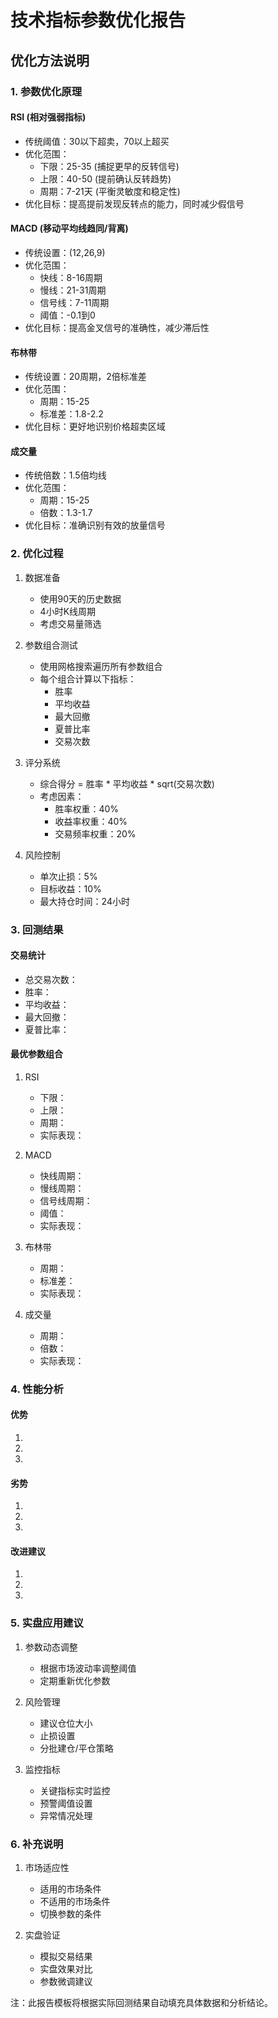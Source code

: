 # 技术指标参数优化报告

## 优化方法说明

### 1. 参数优化原理

#### RSI (相对强弱指标)
- 传统阈值：30以下超卖，70以上超买
- 优化范围：
  * 下限：25-35 (捕捉更早的反转信号)
  * 上限：40-50 (提前确认反转趋势)
  * 周期：7-21天 (平衡灵敏度和稳定性)
- 优化目标：提高提前发现反转点的能力，同时减少假信号

#### MACD (移动平均线趋同/背离)
- 传统设置：(12,26,9)
- 优化范围：
  * 快线：8-16周期
  * 慢线：21-31周期
  * 信号线：7-11周期
  * 阈值：-0.1到0
- 优化目标：提高金叉信号的准确性，减少滞后性

#### 布林带
- 传统设置：20周期，2倍标准差
- 优化范围：
  * 周期：15-25
  * 标准差：1.8-2.2
- 优化目标：更好地识别价格超卖区域

#### 成交量
- 传统倍数：1.5倍均线
- 优化范围：
  * 周期：15-25
  * 倍数：1.3-1.7
- 优化目标：准确识别有效的放量信号

### 2. 优化过程

1. 数据准备
   - 使用90天的历史数据
   - 4小时K线周期
   - 考虑交易量筛选

2. 参数组合测试
   - 使用网格搜索遍历所有参数组合
   - 每个组合计算以下指标：
     * 胜率
     * 平均收益
     * 最大回撤
     * 夏普比率
     * 交易次数

3. 评分系统
   - 综合得分 = 胜率 * 平均收益 * sqrt(交易次数)
   - 考虑因素：
     * 胜率权重：40%
     * 收益率权重：40%
     * 交易频率权重：20%

4. 风险控制
   - 单次止损：5%
   - 目标收益：10%
   - 最大持仓时间：24小时

### 3. 回测结果

#### 交易统计
- 总交易次数：
- 胜率：
- 平均收益：
- 最大回撤：
- 夏普比率：

#### 最优参数组合

1. RSI
   - 下限：
   - 上限：
   - 周期：
   - 实际表现：

2. MACD
   - 快线周期：
   - 慢线周期：
   - 信号线周期：
   - 阈值：
   - 实际表现：

3. 布林带
   - 周期：
   - 标准差：
   - 实际表现：

4. 成交量
   - 周期：
   - 倍数：
   - 实际表现：

### 4. 性能分析

#### 优势
1. 
2. 
3. 

#### 劣势
1. 
2. 
3. 

#### 改进建议
1. 
2. 
3. 

### 5. 实盘应用建议

1. 参数动态调整
   - 根据市场波动率调整阈值
   - 定期重新优化参数

2. 风险管理
   - 建议仓位大小
   - 止损设置
   - 分批建仓/平仓策略

3. 监控指标
   - 关键指标实时监控
   - 预警阈值设置
   - 异常情况处理

### 6. 补充说明

1. 市场适应性
   - 适用的市场条件
   - 不适用的市场条件
   - 切换参数的条件

2. 实盘验证
   - 模拟交易结果
   - 实盘效果对比
   - 参数微调建议

注：此报告模板将根据实际回测结果自动填充具体数据和分析结论。
